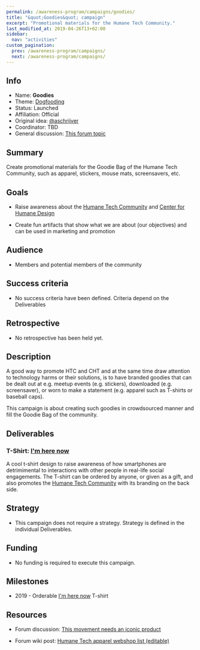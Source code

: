 ```yaml
---
permalink: /awareness-program/campaigns/goodies/
title: "&quot;Goodies&quot; campaign"
excerpt: "Promotional materials for the Humane Tech Community."
last_modified_at: 2019-04-26T13+02:00
sidebar:
  nav: "activities"
custom_pagination:
  prev: /awareness-program/campaigns/
  next: /awareness-program/campaigns/
---
```


<!-- Please fill in the information below each header according to the instructions.

       - Do NOT remove section headers. Instead add the placeholder text if the section is not needed.
       - You can leave the comments. They can be helpful when editing the issue later on.
       - Replace brackets with appropriate information (unless part of a link), leaving formatting intact.
       - The non-comments texts below provide examples, unless they are placeholder text

    Note: You will not be wasting your time documenting all this. The information in this issue
          should be copied to the Campaign README.md after your feedback is incorporated.
-->

## Info 

<!-- Provide short name that reflects the gist of the campaign, used as working title.
      Also add the link to community forum topic that is used for general discussion. 

      Valid values for 'Status' are: Ideation, Preparing, Launched, Finished
      Valid values for 'Affiliation' are: Official, Unofficial
      Original idea: Link to forum user that first came up with campaign idea
      Coordinator: Link to forum user responsible for coordinating tasks for this campaign, or 'TBD'
-->

- Name: **Goodies**
- Theme: [Dogfooding](/awareness-program/campaign-themes/dogfooding/)
- Status: Launched
- Affiliation: Official
- Original idea: [@aschrijver](https://community.humanetech.com/u/aschrijver)
- Coordinator: TBD
- General discussion: [This forum topic](https://community.humanetech.com/t/3222)

## Summary 

<!-- Clear and concise explanation in 1-3 lines of text. -->

Create promotional materials for the Goodie Bag of the Humane Tech Community, such as apparel, stickers, mouse mats, screensavers, etc.

## Goals

<!-- Bullet list of the intended effects of the campaign, separated by empty lines. -->

- Raise awareness about the [Humane Tech Community](https://community.humanetech.com) and [Center for Humane Design](https://humanetech.com)

- Create fun artifacts that show what we are about (our objectives) and can be used in marketing and promotion

## Audience

<!-- The demographic audience the campaign is targeted to. -->

- Members and potential members of the community

## Success criteria

<!-- (optional) Bullet list detailing how success is measured. -->

- No success criteria have been defined. Criteria depend on the Deliverables

## Retrospective

<!-- (optional) Analysis of results after campaign has ended, to see if success criteria were met, and to learn lessons for future campaigns. Use the placeholder text is no retrospective was held yet. Add a date indicator if possible (e.g. 'after 3 months', '24-11-2018'). -->

- No retrospective has been held yet.

## Description

<!-- A longer, more elaborate description (one or more paragraphs of text) -->

A good way to promote HTC and CHT and at the same time draw attention to technology harms or their solutions, is to have branded goodies that can be dealt out at e.g. meetup events (e.g. stickers), downloaded (e.g. screensaver), or worn to make a statement (e.g. apparel such as T-shirts or baseball caps).

This campaign is about creating such goodies in crowdsourced manner and fill the Goodie Bag of the community.

## Deliverables

<!-- Sub-headers with the planned deliverables and their summaries. Update this later to reflect changes.  The second sub-header gives an example. -->

### T-Shirt: [I'm here now](/awareness-program/deliverables/i-am-here-now/)

A cool t-shirt design to raise awareness of how smartphones are detrimimental to interactions with other people in real-life social engagements. The T-shirt can be ordered by anyone, or given as a gift, and also promotes the [Humane Tech Community](https://community.humanetech.com) with its branding on the back side.

## Strategy

<!-- Outline the (draft) strategy required to attain the success criteria (one or more paragraphs of text, use formatting - like lists - where appropriate). Use this placeholder text if this section is not needed:

- This campaign does not require a strategy. Strategy is defined on the Theme, or in Deliverables.
 -->

- This campaign does not require a strategy. Strategy is defined in the individual Deliverables.

## Funding

<!-- (optional) Financial requirements, required budget, ways to obtain funds (keep it short, couple of paragraphs, some bullets). If necessary link to separate detailed funding document. Use the placeholder text if no funding is required. -->

- No funding is required to execute this campaign. 

## Milestones

<!-- (optional) Bullet list of past and future milestones for the campaign. Or placeholder bullet "No milestones have been defined." -->

- 2019 - Orderable [I'm here now](/awareness-program/deliverables/i-am-here-now/) T-shirt

## Resources

<!-- (optional) Links to relevant folders, files and external information, or leave the placeholder text. -->

- Forum discussion: [This movement needs an iconic product](https://community.humanetech.com/t/1267)

- Forum wiki post: [Humane Tech apparel webshop list (editable)](https://community.humanetech.com/t/3172)

